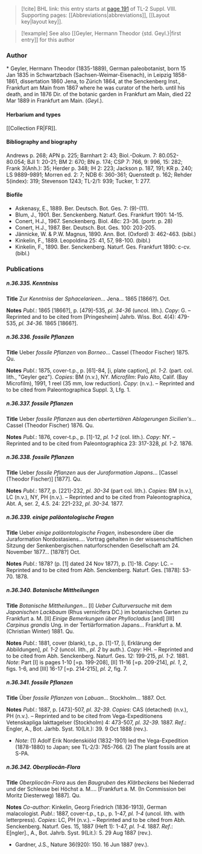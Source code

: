 > [!cite] BHL link: this entry starts at [page 191](https://www.biodiversitylibrary.org/item/103832#page/203/mode/1up) of TL-2 Suppl. VIII.
> Supporting pages: [[Abbreviations|abbreviations]], [[Layout key|layout key]].

> [!example] See also [[Geyler, Hermann Theodor {std. Geyl.}|first entry]] for this author

### Author

\* Geyler, Hermann Theodor (1835-1889), German paleobotanist, born 15 Jan 1835 in Schwartzbach (Sachsen-Weimar-Eisenach), in Leipzig 1858-1861, dissertation 1860 Jena, to Zürich 1864, at the Senckenberg Inst., Frankfurt am Main from 1867 where he was curator of the herb. until his death, and in 1876 Dir. of the botanic garden in Frankfurt am Main, died 22 Mar 1889 in Frankfurt am Main. (*Geyl.*).

#### Herbarium and types

[[Collection FR|FR]].

#### Bibliography and biography

Andrews p. 268; APN p. 225; Barnhart 2: 43; Biol.-Dokum. 7: 80.052-80.054; BJI 1: 20-21; BM 2: 670; BN p. 174; CSP 7: 766, 9: 996, 15: 282; Frank 3(Anh.): 35; Herder p. 348; IH 2: 223; Jackson p. 187, 191; KR p. 240; LS 9889-9891; Morren ed. 2: 7; NDB 6: 360-361; Quenstedt p. 162; Rehder 5(index): 319; Stevenson 1243; TL-2/1: 939; Tucker, 1: 277.

#### Biofile

- Askenasy, E., 1889. Ber. Deutsch. Bot. Ges. 7: (9)-(11).
- Blum, J., 1901. Ber. Senckenberg. Naturf. Ges. Frankfurt 1901: 14-15.
- Conert, H.J., 1967. Senckenberg. Biol. 48c: 23-36. (portr. p. 28)
- Conert, H.J., 1987. Ber. Deutsch. Bot. Ges. 100: 203-205.
- Jännicke, W. & P.W. Magnus, 1890. Ann. Bot. (Oxford) 3: 462-463. (bibl.)
- Kinkelin, F., 1889. Leopoldina 25: 41, 57, 98-100. (bibl.)
- Kinkelin, F., 1890. Ber. Senckenberg. Naturf. Ges. Frankfurt 1890: c-cv. (bibl.)

### Publications

##### n.36.335. Kenntniss

**Title**
Zur *Kenntniss* der *Sphacelarieen*... Jena... 1865 \[1866?\]. Oct.

**Notes**
*Publ*.: 1865 \[1866?\], p. \[479\]-535, *pl. 34-36* (uncol. lith.). *Copy*: G. – Reprinted and to be cited from \[Pringesheim\] Jahrb. Wiss. Bot. 4(4): 479-535, *pl. 34-36.* 1865 \[1866?\].

##### n.36.336. fossile Pflanzen

**Title**
Ueber *fossile Pflanzen* von *Borneo*... Cassel (Theodor Fischer) 1875. Qu.

**Notes**
*Publ*.: 1875, cover-t.p., p. \[61\]-84, \[i, plate caption\], *pl. 1-2.* (part. col. lith., "Geyler gez").
*Copies*: BM (n.v.), NY. *Microfilm*: Palo Alto, Calif. (Bay Microfilm), 1991, 1 reel (35 mm, low reduction). *Copy*: (n.v.). – Reprinted and to be cited from Paleontographica Suppl. 3, Lfg. 1.

##### n.36.337. fossile Pflanzen

**Title**
Ueber *fossile Pflanzen* aus den *obertertiären Ablagerungen Sicilien's*... Cassel (Theodor Fischer) 1876. Qu.

**Notes**
*Publ*.: 1876, cover-t.p., p. \[1\]-12, *pl. 1-2* (col. lith.). *Copy*: NY. – Reprinted and to be cited from Paleontographica 23: 317-328, *pl. 1-2.* 1876.

##### n.36.338. fossile Pflanzen

**Title**
Ueber *fossile Pflanzen* aus der *Juraformation Japans*... \[Cassel (Theodor Fischer)\] \[1877\]. Qu.

**Notes**
*Publ*.: 1877, p. \[221\]-232, *pl. 30-34* (part col. lith.). *Copies*: BM (n.v.), LC (n.v.), NY, PH (n.v.). – Reprinted and to be cited from Paleontographica, Abt. A, ser. 2, 4.5. 24: 221-232, *pl. 30-34.* 1877.

##### n.36.339. einige paläontologische Fragen

**Title**
Ueber *einige paläontologische Fragen*, insbesondere über die Juraformation Nordostasiens.... Vortrag gehalten in der wissenschaftlichen Sitzung der Senkenbergischen naturforschenden Gesellschaft am 24. November 1877... \[1878?\] Oct.

**Notes**
*Publ*.: 1878? (p. \[1\] dated 24 Nov 1877), p. \[1\]-18. *Copy*: LC. – Reprinted and to be cited from Abh. Senckenberg. Naturf. Ges. \[1878\]: 53-70. 1878.

##### n.36.340. Botanische Mittheilungen

**Title**
*Botanische Mittheilungen*... \[I\] *Ueber Culturversuche* mit dem *Japanischen Lackbaum* (Rhus vernicifera DC.) im botanischen Garten zu Frankfurt a. M. \[II\] *Einige Bemerkungen über Phyllocladus* \[and\] \[III\] *Carpinus grandis* Ung. in der Tertiärformation Japans... Frankfurt a. M. (Christian Winter) 1881. Qu.

**Notes**
*Publ*.: 1881, cover (blank), t.p., p. \[1\]-17, \[i, Erklärung der Abbildungen\], *pl. 1-2* (uncol. lith., *pl. 2* by auth.). *Copy*: HH. – Reprinted and to be cited from Abh. Senckenberg. Naturf. Ges. 12: 199-215, *pl. 1-2.* 1881.
*Note*: Part \[I\] is pages 1-10 \[=p. 199-208\], \[II\] 11-16 \[=p. 209-214\], *pl. 1*, *2*, figs. 1-6, and \[III\] 16-17 \[=p. 214-215\], *pl. 2*, fig. 7.

##### n.36.341. fossile Pflanzen

**Title**
Über *fossile Pflanzen* von *Labuan*... Stockholm... 1887. Oct.

**Notes**
*Publ*.: 1887, p. \[473\]-507, *pl*. *32-39*. *Copies*: CAS (detached) (n.v.), PH (n.v.). – Reprinted and to be cited from Vega-Expeditionens Vetenskapliga Iakttagelser (Stockholm) 4: 473-507, *pl. 32-39.* 1887.
*Ref*.: Engler, A., Bot. Jarhb. Syst. 10(Lit.): 39. 9 Oct 1888 (rev.).
- *Note*: (1) Adolf Erik Nordenskiöld (1832-1901) led the Vega-Expedition (1878-1880) to Japan; see TL-2/3: 765-766. (2) The plant fossils are at S-PA.

##### n.36.342. Oberpliocän-Flora

**Title**
*Oberpliocän-Flora* aus den *Baugruben* des *Klärbeckens* bei Niederrad und der Schleuse bei Höchst a. M.... \[Frankfurt a. M. (In Commission bei Moritz Diesterweg) 1887\]. Qu.

**Notes**
*Co-author*: Kinkelin, Georg Friedrich (1836-1913), German malacologist.
*Publ*.: 1887, cover-t.p., t.p., p. 1-47, *pl. 1-4* (uncol. lith. with letterpress). *Copies*: LC, PH (n.v.). – Reprinted and to be cited from Abh. Senckenberg. Naturf. Ges. 15, 1887 (Heft 1): 1-47, *pl. 1-4.* 1887.
*Ref*.: E\[ngler\]., A., Bot. Jahrb. Syst. 9(Lit.): 5. 29 Aug 1887 (rev.).
- Gardner, J.S., Nature 36(920): 150. 16 Jun 1887 (rev.).

